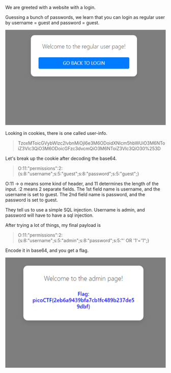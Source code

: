 We are greeted with a website with a login. 

Guessing a bunch of passwords, we learn that you can login as regular user by username = guest and password = guest.

![regular user](https://github.com/bleh05/pico19writeup/blob/master/cereal-hacker-1/cereal%201/regularuser.png)

Looking in cookies, there is one called user-info. 

>TzoxMToicGVybWlzc2lvbnMiOjI6e3M6ODoidXNlcm5hbWUiO3M6NToiZ3Vlc3QiO3M6ODoicGFzc3dvcmQiO3M6NToiZ3Vlc3QiO30%253D

Let's break up the cookie after decoding the base64.

>O:11:"permissions":2:{s:8:"username";s:5:"guest";s:8:"password";s:5:"guest";}

O:11 -> o means some kind of header, and 11 determines the length of the input.
:2 means 2 separate fields. 
The 1st field name is username, and the username is set to guest.
The 2nd field name is password, and the password is set to guest.

They tell us to use a simple SQL injection. Username is admin, and password will have to have a sql injection. 

After trying a lot of things, my final payload is

>O:11:"permissions":2:{s:8:"username";s:5:"admin";s:8:"password";s:5:"' OR '1'='1";}

Encode it in base64, and you get a flag.

![regular user](https://github.com/bleh05/pico19writeup/blob/master/cereal-hacker-1/cereal%201/admin.png)
